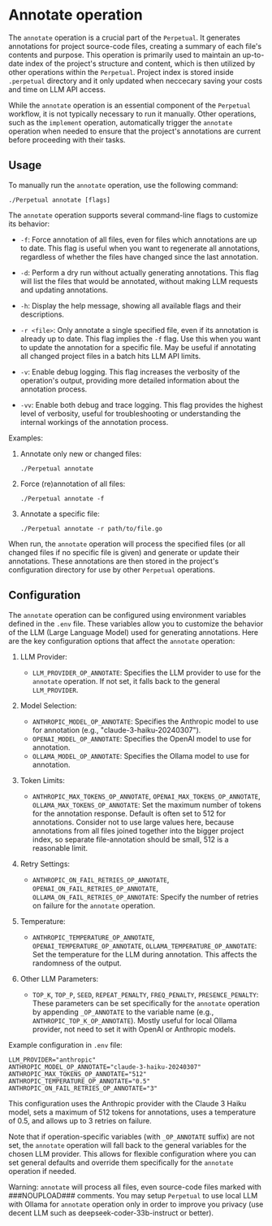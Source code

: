 # Annotate operation

The `annotate` operation is a crucial part of the `Perpetual`. It generates annotations for project source-code files, creating a summary of each file's contents and purpose. This operation is primarily used to maintain an up-to-date index of the project's structure and content, which is then utilized by other operations within the `Perpetual`. Project index is stored inside `.perpetual` directory and it only updated when neccecary saving your costs and time on LLM API access.

While the `annotate` operation is an essential component of the `Perpetual` workflow, it is not typically necessary to run it manually. Other operations, such as the `implement` operation, automatically trigger the `annotate` operation when needed to ensure that the project's annotations are current before proceeding with their tasks.

## Usage

To manually run the `annotate` operation, use the following command:

```shell
./Perpetual annotate [flags]
```

The `annotate` operation supports several command-line flags to customize its behavior:

- `-f`: Force annotation of all files, even for files which annotations are up to date. This flag is useful when you want to regenerate all annotations, regardless of whether the files have changed since the last annotation.

- `-d`: Perform a dry run without actually generating annotations. This flag will list the files that would be annotated, without making LLM requests and updating annotations.

- `-h`: Display the help message, showing all available flags and their descriptions.

- `-r <file>`: Only annotate a single specified file, even if its annotation is already up to date. This flag implies the `-f` flag. Use this when you want to update the annotation for a specific file. May be useful if annotating all changed project files in a batch hits LLM API limits.

- `-v`: Enable debug logging. This flag increases the verbosity of the operation's output, providing more detailed information about the annotation process.

- `-vv`: Enable both debug and trace logging. This flag provides the highest level of verbosity, useful for troubleshooting or understanding the internal workings of the annotation process.

Examples:

1. Annotate only new or changed files:

   ```shell
   ./Perpetual annotate
   ```

2. Force (re)annotation of all files:

   ```shell
   ./Perpetual annotate -f
   ```

3. Annotate a specific file:

   ```shell
   ./Perpetual annotate -r path/to/file.go
   ```

When run, the `annotate` operation will process the specified files (or all changed files if no specific file is given) and generate or update their annotations. These annotations are then stored in the project's configuration directory for use by other `Perpetual` operations.

## Configuration

The `annotate` operation can be configured using environment variables defined in the `.env` file. These variables allow you to customize the behavior of the LLM (Large Language Model) used for generating annotations. Here are the key configuration options that affect the `annotate` operation:

1. LLM Provider:
   - `LLM_PROVIDER_OP_ANNOTATE`: Specifies the LLM provider to use for the `annotate` operation. If not set, it falls back to the general `LLM_PROVIDER`.

2. Model Selection:
   - `ANTHROPIC_MODEL_OP_ANNOTATE`: Specifies the Anthropic model to use for annotation (e.g., "claude-3-haiku-20240307").
   - `OPENAI_MODEL_OP_ANNOTATE`: Specifies the OpenAI model to use for annotation.
   - `OLLAMA_MODEL_OP_ANNOTATE`: Specifies the Ollama model to use for annotation.

3. Token Limits:
   - `ANTHROPIC_MAX_TOKENS_OP_ANNOTATE`, `OPENAI_MAX_TOKENS_OP_ANNOTATE`, `OLLAMA_MAX_TOKENS_OP_ANNOTATE`: Set the maximum number of tokens for the annotation response. Default is often set to 512 for annotations. Consider not to use large values here, because annotations from all files joined together into the bigger project index, so separate file-annotation should be small, 512 is a reasonable limit.

4. Retry Settings:
   - `ANTHROPIC_ON_FAIL_RETRIES_OP_ANNOTATE`, `OPENAI_ON_FAIL_RETRIES_OP_ANNOTATE`, `OLLAMA_ON_FAIL_RETRIES_OP_ANNOTATE`: Specify the number of retries on failure for the `annotate` operation.

5. Temperature:
   - `ANTHROPIC_TEMPERATURE_OP_ANNOTATE`, `OPENAI_TEMPERATURE_OP_ANNOTATE`, `OLLAMA_TEMPERATURE_OP_ANNOTATE`: Set the temperature for the LLM during annotation. This affects the randomness of the output.

6. Other LLM Parameters:
   - `TOP_K`, `TOP_P`, `SEED`, `REPEAT_PENALTY`, `FREQ_PENALTY`, `PRESENCE_PENALTY`: These parameters can be set specifically for the `annotate` operation by appending `_OP_ANNOTATE` to the variable name (e.g., `ANTHROPIC_TOP_K_OP_ANNOTATE`). Mostly useful for local Ollama provider, not need to set it with OpenAI or Anthropic models.

Example configuration in `.env` file:

```shell
LLM_PROVIDER="anthropic"
ANTHROPIC_MODEL_OP_ANNOTATE="claude-3-haiku-20240307"
ANTHROPIC_MAX_TOKENS_OP_ANNOTATE="512"
ANTHROPIC_TEMPERATURE_OP_ANNOTATE="0.5"
ANTHROPIC_ON_FAIL_RETRIES_OP_ANNOTATE="3"
```

This configuration uses the Anthropic provider with the Claude 3 Haiku model, sets a maximum of 512 tokens for annotations, uses a temperature of 0.5, and allows up to 3 retries on failure.

Note that if operation-specific variables (with `_OP_ANNOTATE` suffix) are not set, the `annotate` operation will fall back to the general variables for the chosen LLM provider. This allows for flexible configuration where you can set general defaults and override them specifically for the `annotate` operation if needed.

Warning: `annotate` will process all files, even source-code files marked with ###NOUPLOAD### comments. You may setup `Perpetual` to use local LLM with Ollama for `annotate` operation only in order to improve you privacy (use decent LLM such as deepseek-coder-33b-instruct or better).
